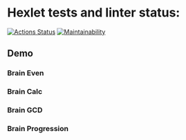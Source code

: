 # Hexlet tests and linter status:
[![Actions Status](https://github.com/sp082d/python-project-lvl1/workflows/hexlet-check/badge.svg)](https://github.com/sp082d/python-project-lvl1/actions)
[![Maintainability](https://api.codeclimate.com/v1/badges/3d69ca3b0d9729538fca/maintainability)](https://codeclimate.com/github/altvec/python-project-lvl1/maintainability)

## Demo

### Brain Even

### Brain Calc

### Brain GCD

### Brain Progression